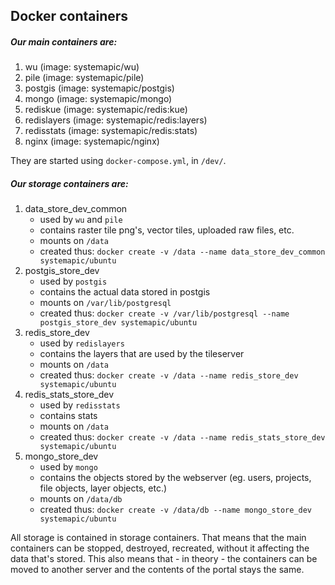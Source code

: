 ## Docker containers

##### Our main containers are:
1. wu (image: systemapic/wu)  
2. pile (image: systemapic/pile)  
3. postgis (image: systemapic/postgis)  
4. mongo (image: systemapic/mongo)  
5. rediskue (image: systemapic/redis:kue)  
6. redislayers (image: systemapic/redis:layers)  
7. redisstats (image: systemapic/redis:stats)  
8. nginx (image: systemapic/nginx)  

They are started using `docker-compose.yml`, in `/dev/`.

##### Our storage containers are:  
1. data_store_dev_common  
    - used by `wu` and `pile`  
    - contains raster tile png's, vector tiles, uploaded raw files, etc.  
    - mounts on `/data`  
    - created thus: `docker create -v /data --name data_store_dev_common systemapic/ubuntu`  
2. postgis_store_dev  
    - used by `postgis`  
    - contains the actual data stored in postgis  
    - mounts on `/var/lib/postgresql`  
    - created thus: `docker create -v /var/lib/postgresql --name postgis_store_dev systemapic/ubuntu`  
3. redis_store_dev  
    - used by `redislayers`  
    - contains the layers that are used by the tileserver  
    - mounts on `/data`  
    - created thus: `docker create -v /data --name redis_store_dev systemapic/ubuntu`  
4. redis_stats_store_dev  
    - used by `redisstats`  
    - contains stats  
    - mounts on `/data`  
    - created thus: `docker create -v /data --name redis_stats_store_dev systemapic/ubuntu`  
5. mongo_store_dev  
    - used by `mongo`  
    - contains the objects stored by the webserver (eg. users, projects, file objects, layer objects, etc.)  
    - mounts on `/data/db`  
    - created thus: `docker create -v /data/db --name mongo_store_dev systemapic/ubuntu`  

All storage is contained in storage containers. That means that the main containers can be stopped, destroyed, recreated, without it affecting the data that's stored. This also means that - in theory - the containers can be moved to another server and the contents of the portal stays the same.


